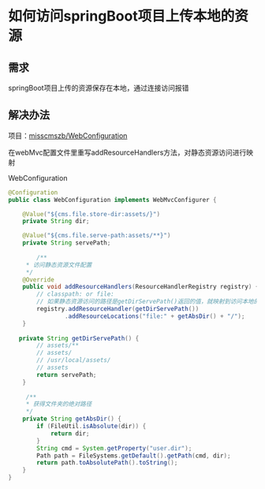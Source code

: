 # 如何访问springBoot项目上传本地的资源

## 需求

springBoot项目上传的资源保存在本地，通过连接访问报错

## 解决办法

项目：[misscmszb/WebConfiguration](https://github.com/zhaobao1830/misscmszb)

在webMvc配置文件里重写addResourceHandlers方法，对静态资源访问进行映射

WebConfiguration

```java
@Configuration
public class WebConfiguration implements WebMvcConfigurer {

    @Value("${cms.file.store-dir:assets/}")
    private String dir;

    @Value("${cms.file.serve-path:assets/**}")
    private String servePath;
    
        /**
     * 访问静态资源文件配置
     */
    @Override
    public void addResourceHandlers(ResourceHandlerRegistry registry) {
        // classpath: or file:
        // 如果静态资源访问的路径是getDirServePath()返回的值，就映射到访问本地的addResourceLocations的参数路径上
        registry.addResourceHandler(getDirServePath())
                .addResourceLocations("file:" + getAbsDir() + "/");
    }
    
   private String getDirServePath() {
        // assets/**
        // assets/
        // /usr/local/assets/
        // assets
        return servePath;
    }
    
     /**
     * 获得文件夹的绝对路径
     */
    private String getAbsDir() {
        if (FileUtil.isAbsolute(dir)) {
            return dir;
        }
        String cmd = System.getProperty("user.dir");
        Path path = FileSystems.getDefault().getPath(cmd, dir);
        return path.toAbsolutePath().toString();
    } 
}
```
